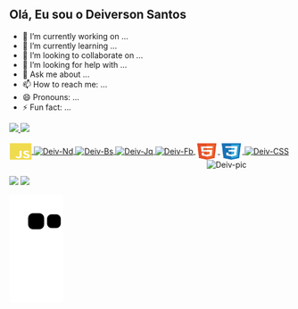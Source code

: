 ## Olá, Eu sou o Deiverson Santos

- 🔭 I’m currently working on ...
- 🌱 I’m currently learning ...
- 👯 I’m looking to collaborate on ...
- 🤔 I’m looking for help with ...
- 💬 Ask me about ...
- 📫 How to reach me: ...
- 😄 Pronouns: ...
- ⚡ Fun fact: ...

 <a href="https://github.com/DeiversonSantosDev">
  <img height="180em" src="https://github-readme-stats.vercel.app/api?username=DeiversonSantosDev&show_icons=true&theme=omni&include_all_commits=true&count_private=true"/>
  <img height="180em" src="https://github-readme-stats.vercel.app/api/top-langs/?username=DeiversonSantosDev&layout=compact&langs_count=7&theme=omni"/>
</div>
<div style="display: inline_block"><br>
  <img align="center" alt="Deiv-Js" height="30" width="40" src="https://raw.githubusercontent.com/devicons/devicon/master/icons/javascript/javascript-plain.svg">
  <img align="center" alt="Deiv-Nd" height="30" width="40" src="https://cdn.jsdelivr.net/gh/devicons/devicon/icons/nodejs/nodejs-original.svg">
  <img align="center" alt="Deiv-Bs" height="30" width="40" src="https://cdn.jsdelivr.net/gh/devicons/devicon/icons/bootstrap/bootstrap-plain.svg">
  <img align="center" alt="Deiv-Jq" height="30" width="40" src="https://cdn.jsdelivr.net/gh/devicons/devicon/icons/jquery/jquery-original.svg">
  <img align="center" alt="Deiv-Fb" height="30" width="40" src="https://cdn.jsdelivr.net/gh/devicons/devicon/icons/firebase/firebase-plain.svg">
  <img align="center" alt="Deiv-HTML" height="30" width="40" src="https://raw.githubusercontent.com/devicons/devicon/master/icons/html5/html5-original.svg">
  <img align="center" alt="Deiv-CSS" height="30" width="40" src="https://raw.githubusercontent.com/devicons/devicon/master/icons/css3/css3-original.svg">
  <img align="center" alt="Deiv-CSS" height="30" width="40" src="https://cdn.jsdelivr.net/gh/devicons/devicon/icons/photoshop/photoshop-line.svg">

  <img align="right" alt="Deiv-pic"  width="150px" height="150px" style="border-radius:50px, white;" src="https://user-images.githubusercontent.com/94877105/152522511-8351d9de-e4f9-4e4a-a837-9eea1dda6826.png">
</div>
  
  ##
  <div>

  <a href = "mailto:contatodeiversonsantos@outlook.com"><img src="https://img.shields.io/badge/Gmail-D14836?style=for-the-badge&logo=gmail&logoColor=white" target="_blank"></a>
  <a href="https://www.linkedin.com/in/deiversonsantosdev" target="_blank"><img src="https://img.shields.io/badge/-LinkedIn-%230077B5?style=for-the-badge&logo=linkedin&logoColor=white" target="_blank"></a> 

  ![Snake animation](https://github.com/DeiversonSantosDev/DeiversonSantosDev/blob/output/github-contribution-grid-snake.svg)
 
 
</div>
  
 
 
